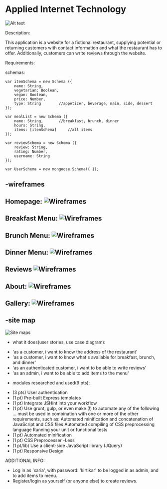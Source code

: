 # Applied Internet Technology

![Alt text](./documentation/cookies.jpg?raw=true "Optional Title")

Description:  

This application is a website for a fictional restaurant, supplying potential or returning customers with contact information and what the restaurant has to offer. Additionally, customers can write reviews through the website.


Requirements:  

schemas:  

	var itemSchema = new Schema ({
		name: String,
		vegetarian: Boolean,
		vegan: Boolean,
		price: Number,
		type: String		//appetizer, beverage, main, side, dessert
	});

	var mealList = new Schema ({
		name: String,		//breakfast, brunch, dinner
		hours: String,
		items: [itemSchema]		//all items
	});

	var reviewSchema = new Schema ({
		review: String, 
		rating: Number,
		username: String
	});
	
	var UserSchema = new mongoose.Schema({ });

-wireframes
----------------------------------------------------------------
Homepage:
![Wireframes](./documentation/Homepage.png?raw=true "Wireframes")
----------------------------------------------------------------
Breakfast Menu:
![Wireframes](./documentation/Breakfast.png?raw=true "Wireframes")
----------------------------------------------------------------
Brunch Menu:
![Wireframes](./documentation/Brunch.png?raw=true "Wireframes")
----------------------------------------------------------------
Dinner Menu:
![Wireframes](./documentation/Dinner.png?raw=true "Wireframes")
----------------------------------------------------------------
Reviews
![Wireframes](./documentation/Reviews.png?raw=true "Wireframes")
----------------------------------------------------------------
About:
![Wireframes](./documentation/About.png?raw=true "Wireframes")
----------------------------------------------------------------
Gallery:
![Wireframes](./documentation/Gallery.png?raw=true "Wireframes")
----------------------------------------------------------------

-site map
----------------------------------------------------------------
![Site maps](./documentation/sitemap.png?raw=true "Site Maps")

- what it does(user stories, use case diagram):
 * 'as a customer, i want to know the address of the restaurant'
 * 'as a customer, i want to know what's available for breakfast, brunch, and dinner'
 * 'as an authenticated customer, i want to be able to write reviews'
 * 'as an admin, i want to be able to add items to the menu'

- modules researched and used(9 pts):
 * (3 pts) User authentication 
 * (1 pt) Pre-built Express templates
 * (1 pt) Integrate JSHint into your workflow
 * (1 pt) Use grunt, gulp, or even make (!) to automate any of the following … must be used in combination with one or more of the other requirements, such as:
	Automated minification and concatenation of JavaScript and CSS files
	Automated compiling of CSS preprocessing language
	Running your unit or functional tests
 * (1 pt) Automated minification
 * (1 pt) CSS Preprocesser -Less
 * (1 pt/lib) Use a client-side JavaScript library (JQuery)
 * (1 pt) Responsive Design 

ADDITIONAL INFO:
* Log in as 'xaria', with password: 'kirtikar' to be logged in as admin, and to add items to menu.
* Register/login as yourself (or anyone else) to create reviews.